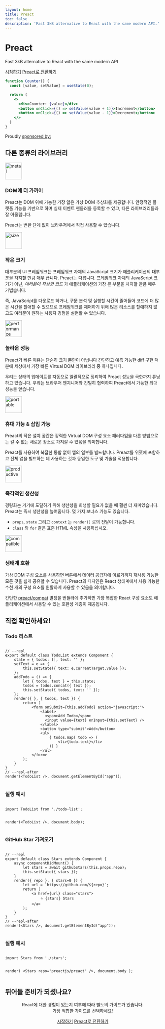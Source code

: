 ```yaml
---
layout: home
title: Preact
toc: false
description: 'Fast 3kB alternative to React with the same modern API.'
---
```


<jumbotron>
    <h1>
        <logo height="1.5em" title="Preact" text="true" inverted="true">Preact</logo>
    </h1>
    <p class="tagline">Fast 3kB alternative to React with the same modern API</p>
    <p class="intro-buttons">
        <a href="/guide/v10/getting-started" class="btn primary">시작하기</a>
        <a href="/guide/v10/switching-to-preact" class="btn secondary">Preact로 전환하기</a>
    </p>
</jumbotron>

```jsx
function Counter() {
  const [value, setValue] = useState(0);

  return (
    <>
      <div>Counter: {value}</div>
      <button onClick={() => setValue(value + 1)}>Increment</button>
      <button onClick={() => setValue(value - 1)}>Decrement</button>
    </>
  )
}
```

<section class="sponsors">
  <p>Proudly <a href="https://opencollective.com/preact">sponsored by:</a></p>
  <sponsors></sponsors>
</section>

<section class="home-top">
    <h2>다른 종류의 라이브러리</h2>
</section>

<section class="home-section">
  <img src="/assets/home/metal.svg" alt="metal" loading="lazy" width="54" height="54">

  <div>
    <h3>DOM에 더 가까이</h3>
    <p>
    Preact는 DOM 위에 가능한 가장 얇은 가상 DOM 추상화를 제공합니다. 안정적인 플랫폼 기능을 기반으로 하며 실제 이벤트 핸들러를 등록할 수 있고, 다른 라이브러리들과 잘 어울립니다.
    </p>
    <p>
     Preact는 변환 단계 없이 브라우저에서 직접 사용할 수 있습니다.
    </p>
  </div>
</section>

<section class="home-section">
  <img src="/assets/home/size.svg" alt="size" loading="lazy" width="54" height="54">

  <div>
    <h3>작은 크기</h3>
    <p>
      대부분의 UI 프레임워크는 프레임워크 자체의 JavaScript 크기가 애플리케이션의 대부분을 차지할 만큼 매우 큽니다. Preact는 다릅니다. 프레임워크 자체의 JavaScript 크기가 아닌, <em>여러분이 작성한 코드</em> 가 애플리케이션의 가장 큰 부분을 차지할 만큼 매우 가볍습니다.
    </p>
    <p>
      즉, JavaScript를 다운로드 하거나, 구문 분석 및 실행할 시간이 줄어들어 코드에 더 많은 시간을 할애할 수 있으므로 프레임워크를 제어하기 위해 많은 리소스를 할애하지 않고도 여러분이 원하는 사용자 경험을 실현할 수 있습니다.
    </p>
  </div>
</section>

<section class="home-section">
  <img src="/assets/home/performance.svg" alt="performance" loading="lazy" width="54" height="54">

  <div>
    <h3>놀라운 성능</h3>
    <p>
      Preact가 빠른 이유는 단순히 크기 뿐만이 아닙니다 간단하고 예측 가능한 diff 구현 덕분에 세상에서 가장 빠른 Virtual DOM 라이브러리 중 하나입니다.
    </p>
    <p>
      우리는 상태의 업데이트를 자동으로 일괄적으로 정리하여 Preact 성능을 극한까지 튜닝하고 있습니다. 우리는 브라우저 엔지니어와 긴밀히 협력하여 Preact에서 가능한 최대 성능을 얻습니다.
    </p>
  </div>
</section>

<section class="home-section">
  <img src="/assets/home/portable.svg" alt="portable" loading="lazy" width="54" height="54">

  <div>
    <h3>휴대 가능 &amp; 삽입 가능</h3>
    <p>
      Preact의 작은 설치 공간은 강력한 Virtual DOM 구성 요소 패러다임을 다른 방법으로는 갈 수 없는 새로운 장소로 가져갈 수 있음을 의미합니다.
    </p>
    <p>
     Preact를 사용하여 복잡한 통합 없이 앱의 일부를 빌드합니다. Preact를 위젯에 포함하고 전체 앱을 빌드하는 데 사용하는 것과 동일한 도구 및 기술을 적용합니다.
    </p>
  </div>
</section>

<section class="home-section">
  <img src="/assets/home/productive.svg" alt="productive" loading="lazy" width="54" height="54">

  <div>
    <h3>즉각적인 생산성</h3>
    <p>
     경량화는 거기에 도달하기 위해 생산성을 희생할 필요가 없을 때 훨씬 더 재미있습니다. Preact는 즉시 생산성을 높여줍니다. 몇 가지 보너스 기능도 있습니다.
    </p>
    <ul>
      <li><code>props</code>, <code>state</code> 그리고 <code>context</code> 는 <code>render()</code> 로의 전달이 가능합니다.</li>
      <li><code>class</code> 와 <code>for</code> 같은 표준 HTML 속성을 사용하십시오.</li>
    </ul>
  </div>
</section>

<section class="home-section">
  <img src="/assets/home/compatible.svg" alt="compatible" loading="lazy" width="54" height="54">

  <div>
    <h3>생태계 호환</h3>
    <p>
      가상 DOM 구성 요소를 사용하면 버튼에서 데이터 공급자에 이르기까지 재사용 가능한 모든 것을 쉽게 공유할 수 있습니다. Preact의 디자인은 React 생태계에서 사용 가능한 수천 개의 구성 요소를 원활하게 사용할 수 있음을 의미합니다.
    </p>
    <p>
      간단한 <a href="/guide/v10/switching-to-preact#how-to-alias-preact-compat">preact/compat</a> 별칭을 번들러에 추가하면 가장 복잡한 React 구성 요소도 애플리케이션에서 사용할 수 있는 호환성 계층이 제공됩니다.
    </p>
  </div>
</section>

<section class="home-top">
    <h2>직접 확인하세요!</h2>
</section>

<section class="home-split">
    <div>
        <h3>Todo 리스트</h3>
        <pre><code class="lang-jsx">
// --repl
export default class TodoList extends Component {
    state = { todos: [], text: '' };
    setText = e =&gt; {
        this.setState({ text: e.currentTarget.value });
    };
    addTodo = () =&gt; {
        let { todos, text } = this.state;
        todos = todos.concat({ text });
        this.setState({ todos, text: '' });
    };
    render({ }, { todos, text }) {
        return (
            &lt;form onSubmit={this.addTodo} action="javascript:"&gt;
                &lt;label&gt;
                  &lt;span&gt;Add Todo&lt;/span&gt;
                  &lt;input value={text} onInput={this.setText} /&gt;
                &lt;/label&gt;
                &lt;button type="submit"&gt;Add&lt;/button&gt;
                &lt;ul&gt;
                    { todos.map( todo =&gt; (
                        &lt;li&gt;{todo.text}&lt;/li&gt;
                    )) }
                &lt;/ul&gt;
            &lt;/form&gt;
        );
    }
}
// --repl-after
render(&lt;TodoList /&gt;, document.getElementById("app"));
        </code></pre>
    </div>
    <div>
        <h3>실행 예시</h3>
        <pre repl="false"><code class="lang-jsx">
import TodoList from './todo-list';

render(&lt;TodoList /&gt;, document.body);
        </code></pre>
        <div class="home-demo">
            <todo-list></todo-list>
        </div>
    </div>
</section>

<section class="home-split">
    <div>
        <h3>GitHub Star 가져오기</h3>
        <pre><code class="lang-jsx">
// --repl
export default class Stars extends Component {
    async componentDidMount() {
        let stars = await githubStars(this.props.repo);
        this.setState({ stars });
    }
    render({ repo }, { stars=0 }) {
        let url = `https://github.com/${repo}`;
        return (
            &lt;a href={url} class="stars"&gt;
                ⭐️ {stars} Stars
            &lt;/a&gt;
        );
    }
}
// --repl-after
render(&lt;Stars /&gt;, document.getElementById("app"));
        </code></pre>
    </div>
    <div>
        <h3>실행 예시</h3>
        <pre repl="false"><code class="lang-jsx">
import Stars from './stars';

render(
    &lt;Stars repo="preactjs/preact" /&gt;,
    document.body
);
        </code></pre>
        <div class="home-demo">
            <github-stars simple user="preactjs" repo="preact"></github-stars>
        </div>
    </div>
</section>

<section class="home-top">
    <h2>뛰어들 준비가 되셨나요?</h2>
</section>

<section style="text-align:center;">
    <p>
        React에 대한 경험이 있는지 여부에 따라 별도의 가이드가 있습니다.
        <br>
        가장 적합한 가이드를 선택하세요!
    </p>
    <p>
        <a href="/guide/v10/getting-started" class="btn primary">시작하기</a>
        <a href="/guide/v10/switching-to-preact" class="btn secondary">Preact로 전환하기</a>
    </p>
</section>
